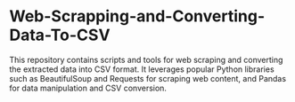 # Web-Scrapping-and-Converting-Data-To-CSV
This repository contains scripts and tools for web scraping and converting the extracted data into CSV format. It leverages popular Python libraries such as BeautifulSoup and Requests for scraping web content, and Pandas for data manipulation and CSV conversion.

